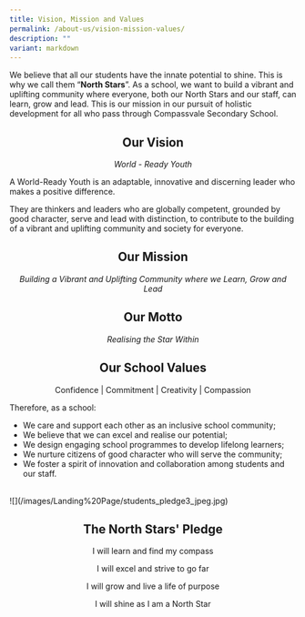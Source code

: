```yaml
---
title: Vision, Mission and Values
permalink: /about-us/vision-mission-values/
description: ""
variant: markdown
---
```

We believe that all our students have the innate potential to shine.  This is why we call them “**North Stars**”.  As a school, we want to build a vibrant and uplifting community where everyone, both our North Stars and our staff, can learn, grow and lead.  This is our mission in our pursuit of holistic development for all who pass through Compassvale Secondary School. 

<style>
h2 {
  text-align: center;
}
</style>

<h2>
Our Vision </h2>
	

<center>
	<i>World - Ready Youth</i> </center>




 A World-Ready Youth is an adaptable, innovative and discerning leader who makes a positive difference. 

They are thinkers and leaders who are globally competent, grounded by good character, serve and lead with distinction, to contribute to the building of a vibrant and uplifting community and society for everyone. 

	
<h2>Our Mission</h2> 
  
<center>
	<i>Building a Vibrant and Uplifting Community where we Learn, Grow and Lead</i></center>

<h2> Our Motto</h2>
<center>
	<i>Realising the Star Within</i></center>

<h2> Our School Values</h2>
<center>
Confidence | Commitment | Creativity | Compassion</center>


Therefore, as a school:
* We care and support each other as an inclusive school community;
* We believe that we can excel and realise our potential;
* We design engaging school programmes to develop lifelong learners;
* We nurture citizens of good character who will serve the community;
*	We foster a spirit of innovation and collaboration among students and our staff.

<br>
![](/images/Landing%20Page/students_pledge3_jpeg.jpg)
	
<h2> The North Stars' Pledge </h2>
<center>
I will learn and find my compass<br>

I will excel and strive to go far<br>

I will grow and live a life of purpose<br>

I will shine as I am a North Star </center>